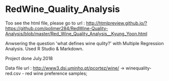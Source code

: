 # RedWine_Quality_Analysis

Too see the html file, please go to url : http://htmlpreview.github.io/?https://github.com/polimer284/RedWine-Quality-Analysis/blob/master/Red_Wine_Quality_Analysis__Kyung_Yoon.html

Anwsering the question 'what defines wine qulity?' with Multiple Regression Analysis.
Used R Studio & Markdown.

Project done July.2018

Data file url : http://www3.dsi.uminho.pt/pcortez/wine/
-> winequality-red.csv - red wine preference samples;
